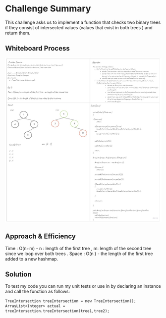 # Challenge Summary
<!-- Description of the challenge -->
This challenge asks us to implement a function that checks two binary trees if they consist of intersected values (values that exist in both trees ) and return them.

## Whiteboard Process
<!-- Embedded whiteboard image -->
![whiteboard](./CC-32.jpg)
## Approach & Efficiency
<!-- What approach did you take? Why? What is the Big O space/time for this approach? -->
Time : O(n+m) - n : length of the first tree , m: length of the second tree 
since we loop over both trees .
Space : O(n ) - the length of the first tree added to a new hashmap. 

## Solution
<!-- Show how to run your code, and examples of it in action -->
To test my code you can run my unit tests or use in by declaring an instance and call the function as follows:  
````
TreeIntersection treeIntersection = new TreeIntersection();
ArrayList<Integer> actual = treeIntersection.treeIntersection(tree1,tree2);
````